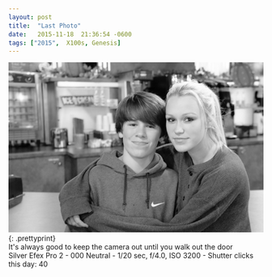 ```yaml
---
layout: post
title:  "Last Photo"
date:   2015-11-18  21:36:54 -0600
tags: ["2015",  X100s, Genesis]
---
```

![:title](/images/2015/2015_1118_DSCF5960.jpg)
{: .prettyprint}  
It's always good to keep the camera out until you walk out the door  
Silver Efex Pro 2 - 000 Neutral - 1/20 sec, f/4.0, ISO 3200 - Shutter clicks this day: 40